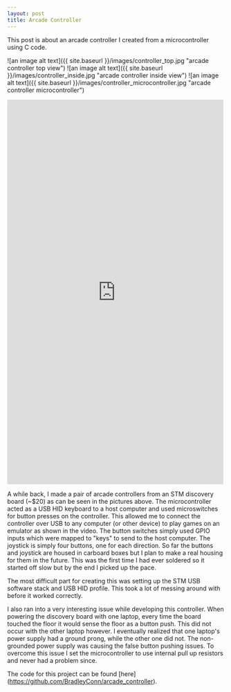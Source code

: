 ```yaml
---
layout: post
title: Arcade Controller
---
```


This post is about an arcade controller I created from a microcontroller using C code. 

![an image alt text]({{ site.baseurl }}/images/controller_top.jpg "arcade controller top view")
![an image alt text]({{ site.baseurl }}/images/controller_inside.jpg "arcade controller inside view")
![an image alt text]({{ site.baseurl }}/images/controller_microcontroller.jpg "arcade controller microcontroller")



<iframe src="https://player.vimeo.com/video/180992957" width="500" height="889" frameborder="0" webkitallowfullscreen mozallowfullscreen allowfullscreen></iframe>

A while back, I made a pair of arcade controllers from an STM discovery board (~$20) as can be seen in the pictures above. The microcontroller acted as a USB HID keyboard to a host computer and used microswitches for button presses on the controller. This allowed me to connect the controller over USB to any computer (or other device) to play games on an emulator as shown in the video. The button switches simply used GPIO inputs which were mapped to "keys" to send to the host computer. The joystick is simply four buttons, one for each direction. So far the buttons and joystick are housed in carboard boxes but I plan to make a real housing for them in the future. This was the first time I had ever soldered so it started off slow but by the end I picked up the pace. 

The most difficult part for creating this was setting up the STM USB software stack and USB HID profile. This took a lot of messing around with before it worked correctly. 

I also ran into a very interesting issue while developing this controller.  When powering the discovery board with one laptop, every time the board touched the floor it would sense the floor as a button push. This did not occur with the other laptop however. I eventually realized that one laptop's power supply had a ground prong, while the other one did not. The non-grounded power supply was causing the false button pushing issues. To overcome this
issue I set the microcontroller to use internal pull up resistors and never had a problem since.  


The code for this project can be found [here] (https://github.com/BradleyConn/arcade_controller).
